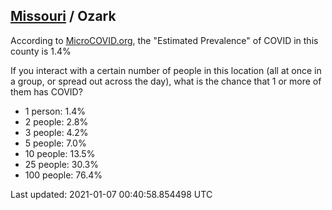 
## [Missouri](/united-states/missouri) / Ozark

According to [MicroCOVID.org](http://microcovid.org),
the "Estimated Prevalence" of COVID in this county is 1.4%

If you interact with a certain number of people in this location
(all at once in a group, or spread out across the day), what is the chance that
1 or more of them has COVID?

- 1 person: 1.4%
- 2 people: 2.8%
- 3 people: 4.2%
- 5 people: 7.0%
- 10 people: 13.5%
- 25 people: 30.3%
- 100 people: 76.4%

Last updated: 2021-01-07 00:40:58.854498 UTC
